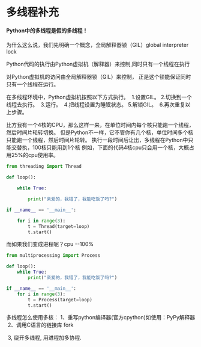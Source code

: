 # 多线程补充

#### Python中的多线程是假的多线程！

为什么这么说，我们先明确一个概念，全局解释器锁（GIL）global interpreter lock

Python代码的执行由Python虚拟机（解释器）来控制,同时只有一个线程在执行

对Python虚拟机的访问由全局解释器锁（GIL）来控制，
正是这个锁能保证同时只有一个线程在运行。

在多线程环境中，Python虚拟机按照以下方式执行。
​    1.设置GIL。
​    2.切换到一个线程去执行。
​    3.运行。
​    4.把线程设置为睡眠状态。
​    5.解锁GIL。
​    6.再次重复以上步骤。

比方我有一个4核的CPU，那么这样一来，在单位时间内每个核只能跑一个线程，然后时间片轮转切换。
但是Python不一样，它不管你有几个核，单位时间多个核只能跑一个线程，然后时间片轮转。
执行一段时间后让出，多线程在Python中只能交替执，100核只能用到1个核
例如，下面的代码4核cpu只会用一个核，大概占用25%的cpu使用率。

```python
from threading import Thread

def loop():

    while True:

        print("亲爱的，我错了，我能吃饭了吗?")

if __name__ == '__main__':

    for i in range(3):
        t = Thread(target=loop)
        t.start()
```

而如果我们变成进程呢？cpu --100%

```python
from multiprocessing import Process

def loop():
    while True:
        print("亲爱的，我错了，我能吃饭了吗?")

if __name__ == '__main__':
    for i in range(3):
        t = Process(target=loop)
        t.start()

```

多线程怎么使用多核：
​    1、重写python编译器(官方cpython)如使用：PyPy解释器
​    2、调用C语言的链接库  fork

​    3, 绕开多线程, 用进程加多协程.